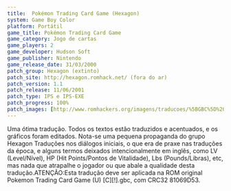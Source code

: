 ```yaml
---
title:  Pokémon Trading Card Game (Hexagon)
system: Game Boy Color
platform: Portátil
game_title: Pokémon Trading Card Game
game_category: Jogo de cartas
game_players: 2
game_developer: Hudson Soft
game_publisher: Nintendo
game_release_date: 31/03/2000
patch_group: Hexagon (extinto)
patch_site: http://hexagon.romhack.net/ (fora do ar)
patch_version: 1.1
patch_release: 11/06/2001
patch_type: IPS e IPS-EXE
patch_progress: 100%
patch_images: [http://www.romhackers.org/imagens/traducoes/%5BGBC%5D%20Pok%C3%A9mon%20Trading%20Card%20Game%20-%20Hexagon%20-%201.png,http://www.romhackers.org/imagens/traducoes/%5BGBC%5D%20Pok%C3%A9mon%20Trading%20Card%20Game%20-%20Hexagon%20-%202.png,http://www.romhackers.org/imagens/traducoes/%5BGBC%5D%20Pok%C3%A9mon%20Trading%20Card%20Game%20-%20Hexagon%20-%203.png]
---
```

Uma ótima tradução. Todos os textos estão traduzidos e acentuados, e os gráficos foram editados. Nota-se uma pequena propaganda do grupo Hexagon Traduções nos diálogos iniciais, o que era de praxe nas traduções da época, e alguns termos deixados intencionalmente em inglês, como LV (Level/Nível), HP (Hit Points/Pontos de Vitalidade), Lbs (Pounds/Libras), etc, mas nada que atrapalhe o jogador ou que abale a qualidade desta tradução.ATENÇÃO:Esta tradução deve ser aplicada na ROM original Pokemon Trading Card Game (U) [C][!].gbc, com CRC32 81069D53.